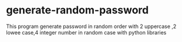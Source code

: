 # generate-random-password
This program generate password in random order with 2 uppercase ,2 lowee case,4 integer number in random case with python libraries
